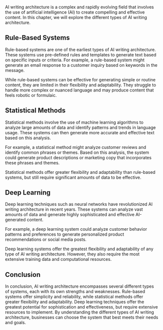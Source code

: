 

AI writing architecture is a complex and rapidly evolving field that involves the use of artificial intelligence (AI) to create compelling and effective content. In this chapter, we will explore the different types of AI writing architecture.

Rule-Based Systems
------------------

Rule-based systems are one of the earliest types of AI writing architecture. These systems use pre-defined rules and templates to generate text based on specific inputs or criteria. For example, a rule-based system might generate an email response to a customer inquiry based on keywords in the message.

While rule-based systems can be effective for generating simple or routine content, they are limited in their flexibility and adaptability. They struggle to handle more complex or nuanced language and may produce content that feels robotic or formulaic.

Statistical Methods
-------------------

Statistical methods involve the use of machine learning algorithms to analyze large amounts of data and identify patterns and trends in language usage. These systems can then generate more accurate and effective text based on this analysis.

For example, a statistical method might analyze customer reviews and identify common phrases or themes. Based on this analysis, the system could generate product descriptions or marketing copy that incorporates these phrases and themes.

Statistical methods offer greater flexibility and adaptability than rule-based systems, but still require significant amounts of data to be effective.

Deep Learning
-------------

Deep learning techniques such as neural networks have revolutionized AI writing architecture in recent years. These systems can analyze vast amounts of data and generate highly sophisticated and effective AI-generated content.

For example, a deep learning system could analyze customer behavior patterns and preferences to generate personalized product recommendations or social media posts.

Deep learning systems offer the greatest flexibility and adaptability of any type of AI writing architecture. However, they also require the most extensive training data and computational resources.

Conclusion
----------

In conclusion, AI writing architecture encompasses several different types of systems, each with its own strengths and weaknesses. Rule-based systems offer simplicity and reliability, while statistical methods offer greater flexibility and adaptability. Deep learning techniques offer the greatest potential for sophistication and effectiveness, but require extensive resources to implement. By understanding the different types of AI writing architecture, businesses can choose the system that best meets their needs and goals.
